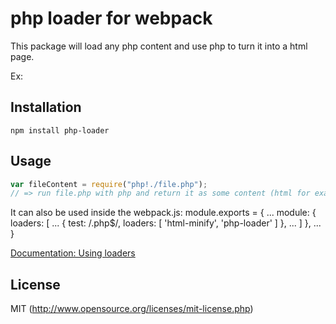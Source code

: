 # php loader for webpack

This package will load any php content and use php to turn it into a html page.

Ex:

## Installation

`npm install php-loader`

## Usage

``` javascript
var fileContent = require("php!./file.php");
// => run file.php with php and return it as some content (html for example)
```
It can also be used inside the webpack.js:
module.exports = {
  ...
  module: {
    loaders: [
      ...
      {
        test: /\.php$/,
        loaders: [
          'html-minify',
          'php-loader'
        ]
      },
      ...
    ]
  },
  ...
}

[Documentation: Using loaders](http://webpack.github.io/docs/using-loaders.html)

## License

MIT (http://www.opensource.org/licenses/mit-license.php)

